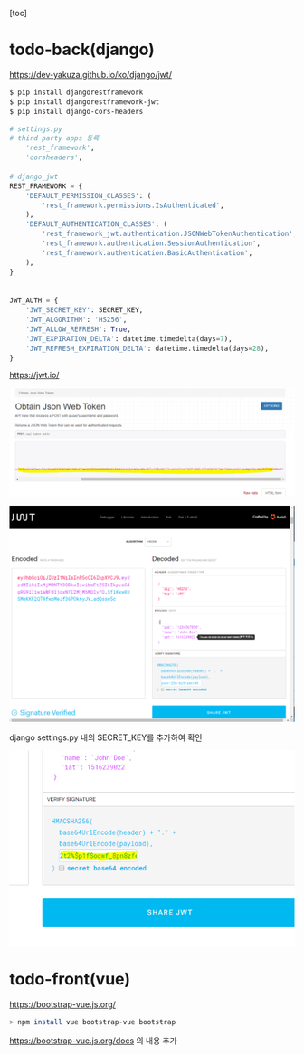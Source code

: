 [toc]

# todo-back(django)

 https://dev-yakuza.github.io/ko/django/jwt/ 

```bash
$ pip install djangorestframework
$ pip install djangorestframework-jwt
$ pip install django-cors-headers
```

```python
# settings.py     
# third party apps 등록
    'rest_framework',
    'corsheaders',

# django_jwt
REST_FRAMEWORK = {
    'DEFAULT_PERMISSION_CLASSES': (
        'rest_framework.permissions.IsAuthenticated',
    ),
    'DEFAULT_AUTHENTICATION_CLASSES': (
        'rest_framework_jwt.authentication.JSONWebTokenAuthentication',
        'rest_framework.authentication.SessionAuthentication',
        'rest_framework.authentication.BasicAuthentication',
    ),
}


JWT_AUTH = {
    'JWT_SECRET_KEY': SECRET_KEY,
    'JWT_ALGORITHM': 'HS256',
    'JWT_ALLOW_REFRESH': True,
    'JWT_EXPIRATION_DELTA': datetime.timedelta(days=7),
    'JWT_REFRESH_EXPIRATION_DELTA': datetime.timedelta(days=28),
}
```



 https://jwt.io/ 

![1574129288349](README.assets/1574129288349.png)

![1574129260412](README.assets/1574129260412.png)

django settings.py 내의 SECRET_KEY를 추가하여 확인

![1574129323595](README.assets/1574129323595.png)











# todo-front(vue)

 https://bootstrap-vue.js.org/ 

```bash
> npm install vue bootstrap-vue bootstrap
```

 https://bootstrap-vue.js.org/docs 의 내용 추가

